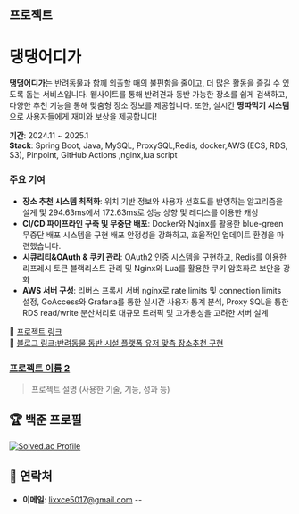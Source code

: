 ##  프로젝트
#  댕댕어디가 

**댕댕어디가**는 반려동물과 함께 외출할 때의 불편함을 줄이고, 더 많은 활동을 즐길 수 있도록 돕는 서비스입니다. 웹사이트를 통해 반려견과 동반 가능한 장소를 쉽게 검색하고, 다양한 추천 기능을 통해 맞춤형 장소 정보를 제공합니다. 또한, 실시간 **땅따먹기 시스템**으로 사용자들에게 재미와 보상을 제공합니다!

**기간**: 2024.11 ~ 2025.1  
**Stack**: Spring Boot, Java, MySQL, ProxySQL,Redis, docker,AWS (ECS, RDS, S3), Pinpoint, GitHub Actions ,nginx,lua script

### 주요 기여

- **장소 추천 시스템 최적화**: 위치 기반 정보와 사용자 선호도를 반영하는 알고리즘을 설계 및  294.63ms에서 172.63ms로 성능 상향 및 레디스를 이용한 캐싱
- **CI/CD 파이프라인 구축 및 무중단 배포**: Docker와 Nginx를 활용한 blue-green 무중단 배포 시스템을 구현 배포 안정성을 강화하고, 효율적인 업데이트 환경을 마련했습니다.
- **시큐리티&OAuth & 쿠키 관리**: OAuth2 인증 시스템을 구현하고, Redis를 이용한 리프레시 토큰 블랙리스트 관리 및 Nginx와 Lua를 활용한 쿠키 암호화로 보안을 강화
- **AWS 서버 구성**: 리버스 프록시 서버 nginx로 rate limits 및 connection limits 설정, GoAccess와 Grafana를 통한 실시간 사용자 통계 분석, Proxy SQL을 통한 RDS read/write 분산처리로 대규모 트래픽 및 고가용성을 고려한 서버 설계

🔗 [프로젝트 링크](https://github.com/WHERE-ARE-YOU-GOING-DAENG-DAENG/WHERE_ARE_YOU_GOING_DAENG_DAENG_-)  
🔗 [블로그 링크:반려동물 동반 시설 플랫폼 유저 맞춤 장소추천 구현](https://velog.io/@lixxce/%EB%8C%95%EB%8C%95%EC%96%B4%EB%94%94%EA%B0%80-%EB%B0%98%EB%A0%A4%EB%8F%99%EB%AC%BC-%EB%8F%99%EB%B0%98-%EC%8B%9C%EC%84%A4-%ED%94%8C%EB%9E%AB%ED%8F%BC-%EC%9C%A0%EC%A0%80-%EB%A7%9E%EC%B6%A4-%EC%9E%A5%EC%86%8C%EC%B6%94%EC%B2%9C-%EA%B5%AC%ED%98%84)



### [프로젝트 이름 2](링크)
> 프로젝트 설명 (사용한 기술, 기능, 성과 등)


## 🏆 백준 프로필
[![Solved.ac Profile](http://mazassumnida.wtf/api/v2/generate_badge?boj=sh5017)](https://solved.ac/sh5017/)


## 💬 연락처
- **이메일**: [lixxce5017@gmail.com](lixxce5017@gmail.com)
--
